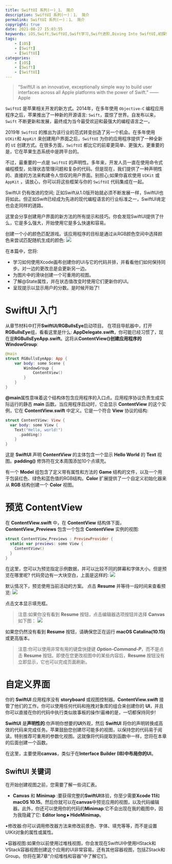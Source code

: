 ```yaml
---
title: SwiftUI 系列(一)_1、 简介
description: SwiftUI 系列(一)：1、 简介
permalink: SwiftUI 系列(一)：1、 简介
copyright: true
date: 2021-08-27 15:03:55
keywords: iOS,Swift,SwiftUI,Swift学习,Swift进阶,Diving Into SwiftUI,初探SwiftUI
tags:
    - [iOS]
    - [Swift]
    - [SwiftUI]
categories:
    - [iOS]
    - [Swift]
    - [SwiftUI]
---
```


> “SwiftUI is an innovative, exceptionally simple way to build user interfaces across all Apple platforms with the power of Swift.”
>	—— Apple

`SwiftUI` 是苹果相关开发的新方式。2014年，在多年使用 `Objective-C` 编程应用程序之后，苹果推出了一种新的开源语言: `Swift`，震惊了世界。自发布以来，`Swift` 不断更新和发展，最终成为当今最受欢迎和最强大的编程语言之一。

2019年 `SwiftUI` 的推出为该行业的范式转变创造了另一个机会。在多年使用 `UIKit`和 `AppKit` 来创建用户界面之后，`SwiftUI` 为你的应用程序提供了一种全新的 `UI` 创建方式。在很多方面，`SwiftUI` 都比它的前辈更简单、更强大，更重要的是，它在苹果生态系统中是跨平台的。

不过，最重要的一点是 `SwiftUI` 的声明性。多年来，开发人员一直在使用命令式编程模型，处理状态管理问题和复杂的代码。但是现在，我们提供了一种声明性的、直接的方法来构建令人惊叹的用户界面。别担心;如果你喜欢使用 `UIKit` 或 `AppKit` ，请放心，你可以将这些框架与你的 `SwiftUI` 代码集成在一起。

<!--more-->

SwiftUI 仍有改进的空间; 正如Swift从1.0版开始就必须不断发展一样，SwiftUI也将如此。但正如Swift已经成为先进的现代编程语言的行业标准之一，SwiftUI肯定也会走同样的道路。

这里会分享创建用户界面的新方法的所有提示和技巧。你́会发现SwiftUI提供了什么，它是多么强大，开始使用它是多么快速和容易。

创建一个小的颜色匹配游戏。该应用程序的目标是通过从RGB颜色空间中选择颜色来尝试匹配随机生成的颜色:
![](https://github.com/Bogon/mysql_manual/blob/main/SwiftUI/Section1/s_s_1_2_1.png?raw=true)

在本篇中，您将:
+ 学习如何使用Xcode画布创建你的UI与它的代码并排，并看看他们如何保持同步。对一边的更改总是会更新另一边。
+ 为图片中的滑块创建一个可重用的视图。
+ 了解@State属性，并在状态值改变时使用它们更新你的UI。
+ 呈现提示以显示用户的分数。是时候开始了!

# SwiftUI 入门
从章节材料中打开**SwiftUI/RGBullsEye**启动项目。
在项目导航器中，打开**RGBullsEye**组，看看这里是什么: **AppDelegate.swift**，你可能已经习惯了，现在是**RGBullsEyeApp.swift**。这将从**ContentView()**创建应用程序的**WindowGroup**:
```Swift
@main
struct RGBullsEyeApp: App {
    var body: some Scene {
    	WindowGroup {
    	    ContentView()
    	}
    } 
}
```

**@main**属性意味着这个结构体包含应用程序的入口点。应用程序协议负责生成实际运行的静态 **main** 函数。当应用程序启动时，它会显示 **ContentView** 的这个实例，它在 **ContentView.swift** 中定义。它是一个符合 **View** 协议的结构:
```Swift
struct ContentView: View {
  var body: some View {
    Text("Hello, world!")
      .padding()
    } 
}
```

这是 **SwiftUI** 声明 **ContentView** 的主体包含一个显示 **Hello World** 的 **Text** 视图。**padding()** 修饰符在文本周围添加10个点填充。

有一个 **Model** 组包含了定义带有属性和方法的 **Game** 结构的文件，以及一个用于包装红色、绿色和蓝色值的RGB结构。**Color** 扩展提供了一个自定义初始化器来从 **RGB** 结构创建一个 **Color** 视图。

# 预览 **ContentView**
在 **ContentView.swift** 中，在 **ContentView** 结构体下面，**ContentView_Previews** 包含一个包含 **ContentView** 实例的视图:
```Swift
struct ContentView_Previews : PreviewProvider {
  static var previews: some View {
    ContentView()
  }
}
```

在这里，您可以为预览指定示例数据，并可以比较不同的屏幕和字体大小。但是预览在哪里呢?
代码旁边有一大块空白，上面是这样的:
![](https://github.com/Bogon/mysql_manual/blob/main/SwiftUI/Section1/s_s_1_2_2.png?raw=true)

默认情况下，预览使用当前活动的方案。
点击 **Resume** 并等待一段时间来查看预览:
![](https://github.com/Bogon/mysql_manual/blob/main/SwiftUI/Section1/s_s_1_2_3.png?raw=true)

点击文本显示填充框。
> 注意:如果你没有看到 **Resume** 按钮，点击编辑器选项按钮并选择 **Canvas** 如下图：
> 	![](https://github.com/Bogon/mysql_manual/blob/main/SwiftUI/Section1/s_s_1_2_4.png?raw=true)

如果您仍然没有看到 **Resume** 按钮，请确保您正在运行 **macOS Catalina(10.15)** 或更高版本。
> 注意:你可以使用非常有用的键盘快捷键 ***Option-Command-P***，而不是点击 **Resume** 按钮。即使在您更改视图中的某些内容后，**Resume** 按钮没有立即显示，它也可以完成页面刷新。

# 自定义界面

你的 **SwiftUI** 应用程序没有 **storyboard** 或视图控制器。**ContentView.swift** 接管了他们的工作。你可以使用任何代码和拖拽对象库的组合来创建你的 **UI**，并且你可以直接在你的代码中执行类似故事板的操作!最棒的是，一切都保持同步!

**SwiftUI** 是**声明性的**:你声明你想要的**UI**外观，然后 **SwiftUI** 将你的声明转换成高效的代码来完成任务。苹果鼓励您创建尽可能多的视图，以保持您的代码易于阅读。特别推荐可重用的参数化视图。这就像将代码提取到函数中一样，您将在本章的后面创建一个函数。

在这里，主要使用**canvas**，类似于在**Interface Builder (IB)**中布局你的**UI**。

## **SwiftUI** 关键词
在开始创建视图之前，您需要了解一些词汇表。

+ **Canvas** 和 **Minimap** :要获得完整的**SwiftUI**体验，你至少需要**Xcode 11**和**macOS 10.15**。然后你就可以在**canvas**中预览应用的视图，以及代码编辑器。此外，你还可以使用你的代码的**Minimap**:它不会出现在我的截图中，因为我隐藏了它: **Editor long ▸ HideMinimap**。

•修改器:你可以调用修改器方法来修改前景色、字体、填充等等，而不是设置UIKit对象的属性或属性。

•容器视图:如果你以前使用过堆栈视图，你会发现在SwiftUI中使用HStack和VStack容器视图创建这个应用的UI非常容易。还有其他容器视图，包括ZStack和Group。你将在第7章“介绍堆栈和容器”中了解它们。 
